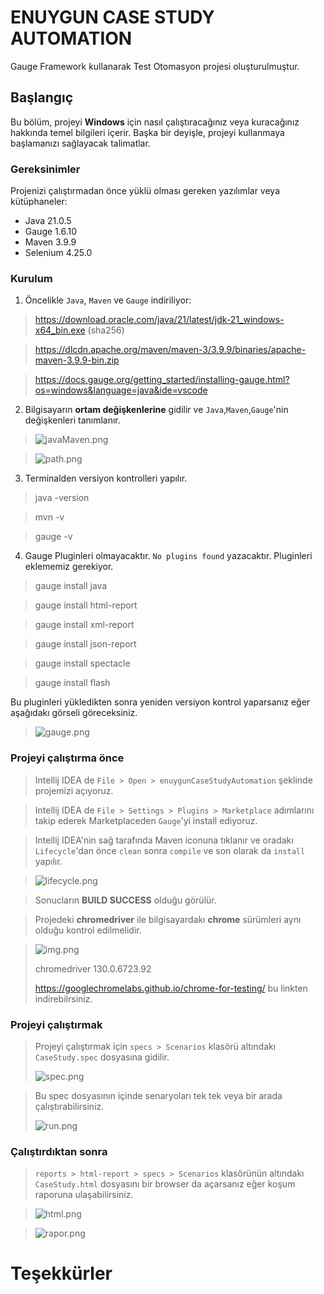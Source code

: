 # ENUYGUN CASE STUDY AUTOMATION

Gauge Framework kullanarak Test Otomasyon projesi oluşturulmuştur.

## Başlangıç

Bu bölüm, projeyi **Windows** için nasıl çalıştıracağınız veya kuracağınız hakkında temel bilgileri içerir. Başka bir deyişle, projeyi kullanmaya başlamanızı sağlayacak talimatlar.

### Gereksinimler
Projenizi çalıştırmadan önce yüklü olması gereken yazılımlar veya kütüphaneler:
- Java 21.0.5
- Gauge 1.6.10
- Maven 3.9.9
- Selenium 4.25.0

### Kurulum

1. Öncelikle `Java`, `Maven` ve `Gauge` indiriliyor:
  
> https://download.oracle.com/java/21/latest/jdk-21_windows-x64_bin.exe (sha256)

> https://dlcdn.apache.org/maven/maven-3/3.9.9/binaries/apache-maven-3.9.9-bin.zip

> https://docs.gauge.org/getting_started/installing-gauge.html?os=windows&language=java&ide=vscode


2. Bilgisayarın **ortam değişkenlerine** gidilir ve ``Java``,``Maven``,``Gauge``'nin değişkenleri tanımlanır.

>![javaMaven.png](src%2Ftest%2Fresources%2Freadme%2FjavaMaven.png)

> ![path.png](src%2Ftest%2Fresources%2Freadme%2Fpath.png)



3. Terminalden versiyon kontrolleri yapılır. 

> java -version

> mvn -v

> gauge -v


4. Gauge Pluginleri olmayacaktır. ``No plugins found`` yazacaktır. Pluginleri eklememiz gerekiyor.

> gauge install java

> gauge install html-report

> gauge install xml-report

> gauge install json-report

> gauge install spectacle

> gauge install flash

Bu pluginleri yükledikten sonra yeniden versiyon kontrol yaparsanız eğer aşağıdakı görseli göreceksiniz.

>![gauge.png](src%2Ftest%2Fresources%2Freadme%2Fgauge.png)



### Projeyi çalıştırma önce

>Intellij IDEA de ``File > Open > enuygunCaseStudyAutomation`` şeklinde projemizi açıyoruz.

>Intellij IDEA de ``File > Settings > Plugins > Marketplace`` adımlarını takip ederek Marketplaceden ``Gauge``'yi install ediyoruz.

>Intellij IDEA'nin sağ tarafında Maven iconuna tıklanır ve oradakı ``Lifecycle``'dan önce ``clean`` sonra ``compile`` ve son olarak da ``install`` yapılır.

>![lifecycle.png](src%2Ftest%2Fresources%2Freadme%2Flifecycle.png)

> Sonucların **BUILD SUCCESS** olduğu görülür.

> Projedeki **chromedriver** ile bilgisayardakı **chrome** sürümleri aynı olduğu kontrol edilmelidir. 

> ![img.png](src%2Ftest%2Fresources%2Freadme%2Fimg.png)
> 
> chromedriver 130.0.6723.92
> 
> https://googlechromelabs.github.io/chrome-for-testing/ bu linkten indirebilrsiniz.


### Projeyi çalıştırmak

> Projeyi çalıştırmak için ``specs > Scenarios`` klasörü altındakı ``CaseStudy.spec`` dosyasına gidilir.
>
> ![spec.png](src%2Ftest%2Fresources%2Freadme%2Fspec.png)

> Bu spec dosyasının içinde senaryoları tek tek veya bir arada çalıştırabilirsiniz.
>
> ![run.png](src%2Ftest%2Fresources%2Freadme%2Frun.png)


### Çalıştırdıktan sonra

>``reports > html-report > specs > Scenarios`` klasörünün altındakı ``CaseStudy.html`` dosyasını bir browser da açarsanız eğer koşum raporuna ulaşabilirsiniz.

>![html.png](src%2Ftest%2Fresources%2Freadme%2Fhtml.png)

>![rapor.png](src%2Ftest%2Fresources%2Freadme%2Frapor.png)



# Teşekkürler